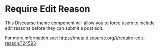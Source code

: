 # Require Edit Reason

This Discourse theme component will allow you to force users to include edit reasons before they can submit a post edit.

For more information see: https://meta.discourse.org/t/require-edit-reason/124593